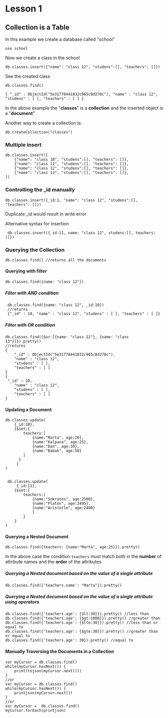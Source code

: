 # Lesson 1
## Collection is a Table

In this example we create a database called "school"

    use school
 
Now we create a class in the school

    db.classes.insert({"name": "class 12", "studens":[], "teachers": []})
    
See the created class

    db.classes.find()
    
    { "_id" : ObjectId("5e31778441832c965c0d270c"), "name" : "class 12", "studens" : [ ], "teachers" : [ ] }

In the above example the "**classes**" is a **collection** and the inserted object is a "**document**"

Another way to create a collection is:

    db.createCollection("classes")
    
### Multiple insert

    db.classes.insert([
	    {"name": "class 10", "studens":[], "teachers": []},
	    {"name": "class 11", "studens":[], "teachers": []},
	    {"name": "class 12", "studens":[], "teachers": []},
	    {"name": "class 13", "studens":[], "teachers": []},
	])
### Controlling the _id manually

    db.classes.insert({_id:1, "name": "class 12", "studens":[], "teachers": []})
    
Duplicate _id would result in write error

Alternative syntax for insertion

     db.classes.insert({_id:11, name: "class 12", studens:[], teachers: []})

### Querying the Collection

    db.classes.find() //returns all the documents
   
#### Querying with filter

    db.classes.find({name: "class 12"})

##### Filter with AND condition

     db.classes.find({name: "class 12", _id:10})
     //returns
     {"_id" : 10, "name" : "class 12", "studens" : [ ], "teachers" : [ ]}
##### Filter with OR condition

    db.classes.find({$or:[{name: "class 12"}, {name: "class 13"}]}).pretty()
    //returns
    {
        "_id" : ObjectId("5e31778441832c965c0d270c"),
        "name" : "class 12",
        "studens" : [ ],
        "teachers" : [ ]
	}
	{
	 "_id" : 10,
        "name" : "class 12",
        "studens" : [ ],
        "teachers" : [ ]
	}

#### Updating a Document

    db.classes.update(
	    {_id:10},
	    {$set:{
		    teachers:[
			    {name:"Marta", age:20},
			    {name:"Kalpana", age:25},
			    {name:"Dan", age:30},
			    {name:"Babak", age:50}
		    ]
		  }
	     }
	)


     db.classes.update(
	     {_id:11},
	    {$set:{
		    teachers:[
			    {name:"Sokrates", age:2500},
			    {name:"Platon", age:2495},
			    {name:"Aristotle", age:2400}
			    ]
			}
		}
    )

#### Querying a Nested Document

    db.classes.find({teachers: {name:"Marta", age:25}}).pretty()
In the above case the condition `teachers` must match both in the **number** of attribute names and the **order** of the attributes

##### Querying a Nested document based on the value of a single attribute

    db.classes.find({'teachers.name': "Marta"}).pretty()

##### Querying a Nested document based on the value of a single attribute using operators

    db.classes.find({'teachers.age': {$lt:30}}).pretty() //less than
    db.classes.find({'teachers.age': {$gt:1000}}).pretty() //greater than
    db.classes.find({'teachers.age': {$lte:30}}).pretty() //less than or equal to
    db.classes.find({'teachers.age': {$gte:30}}).pretty() //greater than or equal to
    db.classes.find({'teachers.age': 30}).pretty() //equal to

#### Manually Traversing the Documents in a Collection

    var myCursor = db.classes.find()
    while(myCursor.hasNext()) { 
	    print(tojson(myCursor.next())) 
	}
	//or
	var myCursor = db.classes.find()
    while(myCursor.hasNext()) { 
	    printjson(myCursor.next())
	}
	//or
	var myCursor =  db.classes.find()
	myCursor.forEach(printjson)





